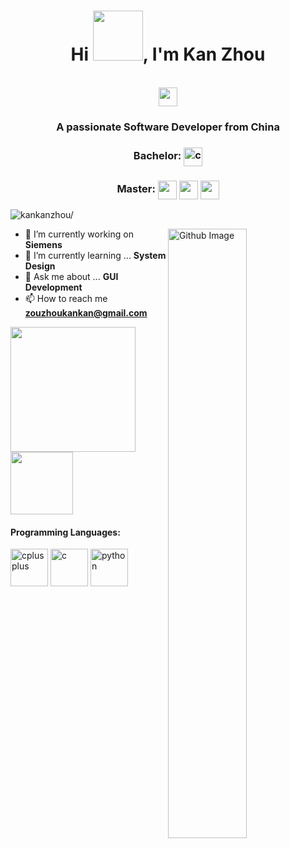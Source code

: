 <h1 align="center">Hi <img src="https://github.com/kankanzhou/pics/blob/main/pics/gastly.gif?raw=true" width="80px">, I'm Kan Zhou</h1>
 <p align="center"><br/>
  
  <a href="https://leetcode.com/u/zhoukan/">
    <img src="https://github.com/kankanzhou/pics/blob/main/pics/lc.png?raw=true" width="30" height="30">
  </a>
</p>

<h3 align="center">A passionate Software Developer from China </h3>
<h3 align="center">Bachelor: <img src=https://github.com/kankanzhou/pics/blob/main/pics/bit.png?raw=true alt=c width="30" height="30" style="vertical-align: middle;"</h3>

<h3 align="center">
    Master: 
    <img src="https://github.com/kankanzhou/pics/blob/main/pics/git.png?raw=true" width="30" height="30" style="vertical-align: middle;">
    <img src="https://github.com/kankanzhou/pics/blob/main/pics/sjtu.png?raw=true" width="30" height="30" style="vertical-align: middle;">
    <img src="https://github.com/kankanzhou/pics/blob/main/pics/neu.png?raw=true" width="30" height="30" style="vertical-align: middle;">
</h3>

<p align="left"> <img src=https://komarev.com/ghpvc/?username=kankanzhou alt=kankanzhou/></p>

<img width="50%" align="right" alt="Github Image" src="https://github.com/kankanzhou/pics/blob/main/pics/Running-Pikachu-GIF.webp?raw=true">


- 🔭 I’m currently working on **Siemens**
- 🌱 I’m currently learning ... **System Design**
- 💬 Ask me about ... **GUI Development**
- 📫 How to reach me **zouzhoukankan@gmail.com**

<a href="https://github.com/kankanzhou/github-readme-stats">
  <img height=200 align="center" src="https://github-readme-stats.vercel.app/api?username=kankanzhou" />
</a>
<a href="https://github.com/kankanzhou/convoychat">
  <img height=100 align="center" src="https://github-readme-stats.vercel.app/api/top-langs?username=kankanzhou&layout=compact&langs_count=8&card_width=320" />
</a>

<h4>Programming Languages: </h4>
<p align="left">
 <img style="margin: auto;" src="https://github.com/kankanzhou/pics/blob/main/pics/cpp.png?raw=true" alt=cplusplus width="60" height="60"/>
 <img style="margin: auto;" src="https://github.com/kankanzhou/pics/blob/main/pics/c.png?raw=true" alt=c width="60" height="60"/>
 <img style="margin: auto;" src="https://github.com/kankanzhou/pics/blob/main/pics/python.png?raw=true" alt=python width="60" height="60"/>
</p>




